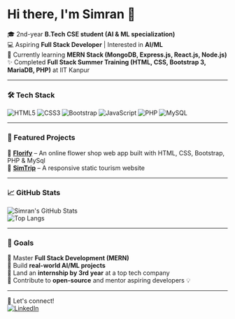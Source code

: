 # Hi there, I'm Simran 👋

🎓 2nd-year **B.Tech CSE student (AI & ML specialization)**  
💻 Aspiring **Full Stack Developer** | Interested in **AI/ML**  
🌱 Currently learning **MERN Stack (MongoDB, Express.js, React.js, Node.js)**    
✨ Completed **Full Stack Summer Training (HTML, CSS, Bootstrap 3, MariaDB, PHP)** at IIT Kanpur  

---

### 🛠 Tech Stack  
![HTML5](https://img.shields.io/badge/HTML5-E34F26?style=for-the-badge&logo=html5&logoColor=white)
![CSS3](https://img.shields.io/badge/CSS3-1572B6?style=for-the-badge&logo=css3&logoColor=white)
![Bootstrap](https://img.shields.io/badge/Bootstrap-563D7C?style=for-the-badge&logo=bootstrap&logoColor=white)
![JavaScript](https://img.shields.io/badge/JavaScript-F7DF1E?style=for-the-badge&logo=javascript&logoColor=black)
![PHP](https://img.shields.io/badge/PHP-777BB4?style=for-the-badge&logo=php&logoColor=white)
![MySQL](https://img.shields.io/badge/MySQL-4479A1?style=for-the-badge&logo=mysql&logoColor=white)

---

### 📌 Featured Projects  
🔹 **[Florify](https://florifyfinalproject.infinityfree.me/)** – An online flower shop web app built with HTML, CSS, Bootstrap, PHP & MySql  
🔹 **[SimTrip](https://sim-run06.github.io/Full-Stack-STP/)** – A responsive static tourism website  

---

### 📈 GitHub Stats  
![Simran's GitHub Stats](https://github-readme-stats.vercel.app/api?username=sim-run06&show_icons=true&theme=tokyonight)  
![Top Langs](https://github-readme-stats.vercel.app/api/top-langs/?username=sim-run06&layout=compact&theme=tokyonight)

---

### 🚀 Goals  
🔹 Master **Full Stack Development (MERN)**  
🔹 Build **real-world AI/ML projects**  
🔹 Land an **internship by 3rd year** at a top tech company  
🔹 Contribute to **open-source** and mentor aspiring developers 💡

---

💬 Let's connect!  
[![LinkedIn](https://img.shields.io/badge/LinkedIn-0077B5?style=for-the-badge&logo=linkedin&logoColor=white)](https://www.linkedin.com/in/simran-chaudhary18/)  
